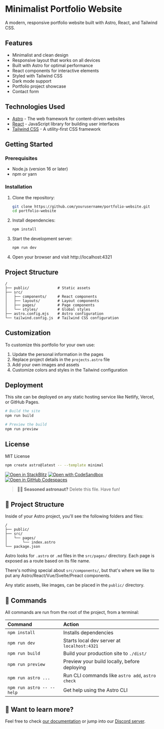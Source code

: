 # Minimalist Portfolio Website

A modern, responsive portfolio website built with Astro, React, and Tailwind CSS.

## Features

- Minimalist and clean design
- Responsive layout that works on all devices
- Built with Astro for optimal performance
- React components for interactive elements
- Styled with Tailwind CSS
- Dark mode support
- Portfolio project showcase
- Contact form

## Technologies Used

- [Astro](https://astro.build/) - The web framework for content-driven websites
- [React](https://reactjs.org/) - JavaScript library for building user interfaces
- [Tailwind CSS](https://tailwindcss.com/) - A utility-first CSS framework

## Getting Started

### Prerequisites

- Node.js (version 16 or later)
- npm or yarn

### Installation

1. Clone the repository:

   ```bash
   git clone https://github.com/yourusername/portfolio-website.git
   cd portfolio-website
   ```

2. Install dependencies:

   ```bash
   npm install
   ```

3. Start the development server:

   ```bash
   npm run dev
   ```

4. Open your browser and visit http://localhost:4321

## Project Structure

```
/
├── public/             # Static assets
├── src/
│   ├── components/     # React components
│   ├── layouts/        # Layout components
│   ├── pages/          # Page components
│   └── styles/         # Global styles
├── astro.config.mjs    # Astro configuration
└── tailwind.config.js  # Tailwind CSS configuration
```

## Customization

To customize this portfolio for your own use:

1. Update the personal information in the pages
2. Replace project details in the `projects.astro` file
3. Add your own images and assets
4. Customize colors and styles in the Tailwind configuration

## Deployment

This site can be deployed on any static hosting service like Netlify, Vercel, or GitHub Pages.

```bash
# Build the site
npm run build

# Preview the build
npm run preview
```

## License

MIT License

```sh
npm create astro@latest -- --template minimal
```

[![Open in StackBlitz](https://developer.stackblitz.com/img/open_in_stackblitz.svg)](https://stackblitz.com/github/withastro/astro/tree/latest/examples/minimal)
[![Open with CodeSandbox](https://assets.codesandbox.io/github/button-edit-lime.svg)](https://codesandbox.io/p/sandbox/github/withastro/astro/tree/latest/examples/minimal)
[![Open in GitHub Codespaces](https://github.com/codespaces/badge.svg)](https://codespaces.new/withastro/astro?devcontainer_path=.devcontainer/minimal/devcontainer.json)

> 🧑‍🚀 **Seasoned astronaut?** Delete this file. Have fun!

## 🚀 Project Structure

Inside of your Astro project, you'll see the following folders and files:

```text
/
├── public/
├── src/
│   └── pages/
│       └── index.astro
└── package.json
```

Astro looks for `.astro` or `.md` files in the `src/pages/` directory. Each page is exposed as a route based on its file name.

There's nothing special about `src/components/`, but that's where we like to put any Astro/React/Vue/Svelte/Preact components.

Any static assets, like images, can be placed in the `public/` directory.

## 🧞 Commands

All commands are run from the root of the project, from a terminal:

| Command                   | Action                                           |
| :------------------------ | :----------------------------------------------- |
| `npm install`             | Installs dependencies                            |
| `npm run dev`             | Starts local dev server at `localhost:4321`      |
| `npm run build`           | Build your production site to `./dist/`          |
| `npm run preview`         | Preview your build locally, before deploying     |
| `npm run astro ...`       | Run CLI commands like `astro add`, `astro check` |
| `npm run astro -- --help` | Get help using the Astro CLI                     |

## 👀 Want to learn more?

Feel free to check [our documentation](https://docs.astro.build) or jump into our [Discord server](https://astro.build/chat).
